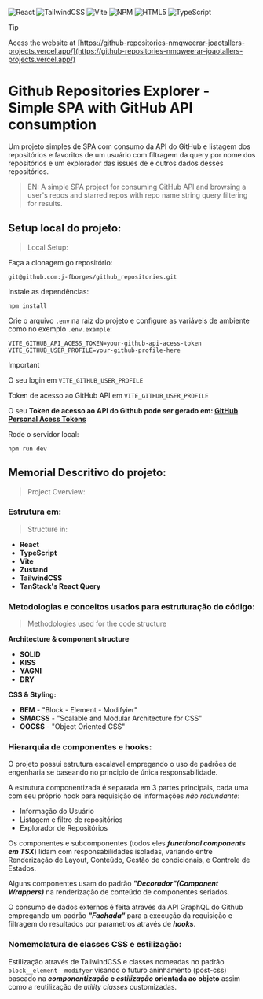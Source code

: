 ![React](https://img.shields.io/badge/react-%2320232a.svg?style=for-the-badge&logo=react&logoColor=%2361DAFB) ![TailwindCSS](https://img.shields.io/badge/tailwindcss-%2338B2AC.svg?style=for-the-badge&logo=tailwind-css&logoColor=white) ![Vite](https://img.shields.io/badge/vite-%23646CFF.svg?style=for-the-badge&logo=vite&logoColor=white) ![NPM](https://img.shields.io/badge/NPM-%23CB3837.svg?style=for-the-badge&logo=npm&logoColor=white) ![HTML5](https://img.shields.io/badge/html5-%23E34F26.svg?style=for-the-badge&logo=html5&logoColor=white) ![TypeScript](https://img.shields.io/badge/typescript-%23007ACC.svg?style=for-the-badge&logo=typescript&logoColor=white)

> [!TIP]
> Acess the website at [https://github-repositories-nmqweerar-joaotallers-projects.vercel.app/](https://github-repositories-nmqweerar-joaotallers-projects.vercel.app/)

# Github Repositories Explorer - Simple SPA with GitHub API consumption

Um projeto simples de SPA com consumo da API do GitHub e listagem dos repositórios e favoritos de um usuário com filtragem da query por nome dos repositórios e um explorador das issues de e outros dados desses repositórios.

>EN:
>A simple SPA project for consuming GitHub API and browsing a user's repos and starred repos with repo name string query filtering for results.

## Setup local do projeto:
> Local Setup:

Faça a clonagem go repositório:

	git@github.com:j-fborges/github_repositories.git

 

Instale as dependências:

	npm install

 

Crie o arquivo `.env` na raiz do projeto e configure as variáveis de ambiente como no exemplo `.env.example`:

	VITE_GITHUB_API_ACESS_TOKEN=your-github-api-acess-token
	VITE_GITHUB_USER_PROFILE=your-github-profile-here
 
> [!IMPORTANT]
> O seu login em `VITE_GITHUB_USER_PROFILE`
> 
> Token de acesso ao GitHub API em `VITE_GITHUB_USER_PROFILE`
> 
> O seu **Token de acesso ao API do Github pode ser gerado em: [GitHub Personal Acess Tokens](https://github.com/settings/personal-access-tokens)**



Rode o servidor local:

	npm run dev



## Memorial Descritivo do projeto:
> Project Overview:

### Estrutura em:
>Structure in:

- **React**
- **TypeScript**
- **Vite**
- **Zustand**
- **TailwindCSS**
- **TanStack's React Query**

 ### Metodologias e conceitos usados para estruturação do código:
 >Methodologies used for the code structure

**Architecture & component structure**

- **SOLID**
- **KISS**
- **YAGNI**
- **DRY**
 
 **CSS & Styling:**
 
- **BEM** - "Block - Element - Modifyier"
- **SMACSS** - "Scalable and Modular Architecture for CSS"
- **OOCSS** - "Object Oriented CSS"

### Hierarquia de componentes e hooks:

O projeto possui estrutura escalavel empregando o uso de padrões de engenharia se baseando no principio de única responsabilidade.

A estrutura componentizada é separada em 3 partes principais, cada uma com seu próprio hook para requisição de informações _não redundante_: 

- Informação do Usuário
- Listagem e filtro de repositórios
- Explorador de Repositórios

Os componentes e subcomponentes (todos eles ***functional components em TSX***) lidam com responsabilidades isoladas, variando entre Renderização de Layout, Conteúdo, Gestão de condicionais, e Controle de Estados.

Alguns componentes usam do padrão ***"Decorador"(Component Wrappers)*** na renderização de conteúdo de componentes seriados.

O consumo de dados externos é feita através da API GraphQL do Github empregando um padrão ***"Fachada"*** para a execução da requisição e filtragem do resultados por parametros através de ***hooks***.

### Nomemclatura de classes CSS e estilização:

Estilização através de TailwindCSS e classes nomeadas no padrão `block__element--modifyer` visando o futuro aninhamento (post-css) baseado na **_componentização_ e _estilização_ orientada ao objeto** assim como a reutilização de _utility classes_ customizadas.
